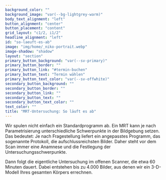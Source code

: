 ```yaml
---
background_color: ""
background_image: "var(--bg-lightgrey-warm)"
body_text_alignment: "left"
button_alignment: "center"
button_placement: "content"
grid_layout: "c1/2, i1/2"
headline_alignment: "left"
id: "so-laeuft-es-ab"
image: "img/home/_niko-portrait.webp"
image-shadow: "shadow"
layout: "section"
primary_button_background: "var(--sv-primary)"
primary_button_border: ""
primary_button_link: "#termin-buchen"
primary_button_text: "Termin wählen"
primary_button_text_color: "var(--sv-offwhite)"
secondary_button_background: ""
secondary_button_border: ""
secondary_button_link: ""
secondary_button_text: ""
secondary_button_text_color: ""
text_color: ""
title: "MRT-Untersuchung: So läuft es ab"
---
```


Wir spulen nicht einfach ein Standardprogramm ab. Ein MRT kann je nach Parametrisierung unterschiedliche Schwerpunkte in der Bildgebung setzen. Das bedeutet: Je nach Fragestellung liefert ein angepasstes Programm, das sogenannte Protokoll, die aufschlussreichsten Bilder. Daher steht vor dem Scan immer eine Anamnese und die Festlegung der Untersuchungsschwerpunkte.

Dann folgt die eigentliche Untersuchung im offenen Scanner, die etwa 60 Minuten dauert. Dabei entstehen bis zu 4.000 Bilder, aus denen wir ein 3-D-Modell Ihres gesamten Körpers errechnen.
